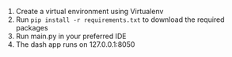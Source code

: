 1. Create a virtual environment using Virtualenv
2. Run `pip install -r requirements.txt` to download the required packages
3. Run main.py in your preferred IDE
4. The dash app runs on 127.0.0.1:8050
